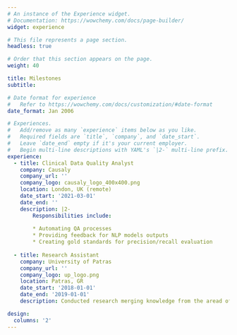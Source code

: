 ```yaml
---
# An instance of the Experience widget.
# Documentation: https://wowchemy.com/docs/page-builder/
widget: experience

# This file represents a page section.
headless: true

# Order that this section appears on the page.
weight: 40

title: Milestones
subtitle:

# Date format for experience
#   Refer to https://wowchemy.com/docs/customization/#date-format
date_format: Jan 2006

# Experiences.
#   Add/remove as many `experience` items below as you like.
#   Required fields are `title`, `company`, and `date_start`.
#   Leave `date_end` empty if it's your current employer.
#   Begin multi-line descriptions with YAML's `|2-` multi-line prefix.
experience:
  - title: Clinical Data Quality Analyst
    company: Causaly
    company_url: ''
    company_logo: causaly_logo_400x400.png
    location: London, UK (remote)
    date_start: '2021-03-01'
    date_end: ''
    description: |2-
        Responsibilities include:
        
        * Automating QA processes
        * Providing feedback for NLP models outputs
        * Creating gold standards for precision/recall evaluation
        
  - title: Research Assistant
    company: University of Patras
    company_url: ''
    company_logo: up_logo.png
    location: Patras, GR
    date_start: '2018-01-01'
    date_end: '2019-01-01'
    description: Conducted research merging knowledge from the aread of lipidomics and statistical learning.

design:
  columns: '2'
---
```

